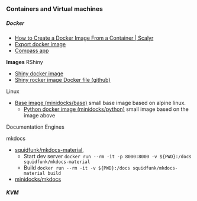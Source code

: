 ### Containers and Virtual machines

##### Docker

- [How to Create a Docker Image From a Container | Scalyr](https://www.scalyr.com/blog/create-docker-image/)
- [Export docker image]( https://stackoverflow.com/questions/24482822/how-to-share-my-docker-image-without-using-the-docker-hub)
- [Compass app](https://www.youtube.com/watch?v=RcqXFxqIAW4)

__Images__
RShiny
- [Shiny docker image](https://dev.to/bettyes/my-first-shiny-docker-image-1jp7)
- [Shiny rocker image Docker file (github) ](https://github.com/rocker-org/shiny)

Linux
- [Base image (minidocks/base)](https://hub.docker.com/r/minidocks/base) small base image based on alpine linux.
  - [Python docker image (minidocks/python)](https://hub.docker.com/r/minidocks/python) small image based on the image above

Documentation Engines

mkdocs
- [squidfunk/mkdocs-material](https://hub.docker.com/r/squidfunk/mkdocs-material),
    - Start dev server `docker run --rm -it -p 8000:8000 -v ${PWD}:/docs squidfunk/mkdocs-material`
    - Build `docker run --rm -it -v ${PWD}:/docs squidfunk/mkdocs-material build`
- [minidocks/mkdocs](https://hub.docker.com/r/minidocks/mkdocs)



##### KVM
